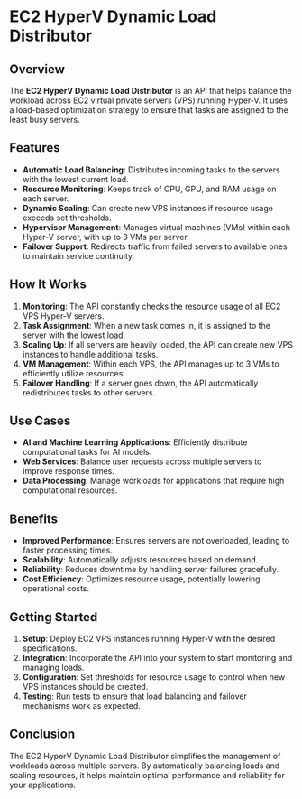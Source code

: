 # EC2 HyperV Dynamic Load Distributor

## Overview

The **EC2 HyperV Dynamic Load Distributor** is an API that helps balance the workload across EC2 virtual private servers (VPS) running Hyper-V. It uses a load-based optimization strategy to ensure that tasks are assigned to the least busy servers.

## Features

- **Automatic Load Balancing**: Distributes incoming tasks to the servers with the lowest current load.
- **Resource Monitoring**: Keeps track of CPU, GPU, and RAM usage on each server.
- **Dynamic Scaling**: Can create new VPS instances if resource usage exceeds set thresholds.
- **Hypervisor Management**: Manages virtual machines (VMs) within each Hyper-V server, with up to 3 VMs per server.
- **Failover Support**: Redirects traffic from failed servers to available ones to maintain service continuity.

## How It Works

1. **Monitoring**: The API constantly checks the resource usage of all EC2 VPS Hyper-V servers.
2. **Task Assignment**: When a new task comes in, it is assigned to the server with the lowest load.
3. **Scaling Up**: If all servers are heavily loaded, the API can create new VPS instances to handle additional tasks.
4. **VM Management**: Within each VPS, the API manages up to 3 VMs to efficiently utilize resources.
5. **Failover Handling**: If a server goes down, the API automatically redistributes tasks to other servers.

## Use Cases

- **AI and Machine Learning Applications**: Efficiently distribute computational tasks for AI models.
- **Web Services**: Balance user requests across multiple servers to improve response times.
- **Data Processing**: Manage workloads for applications that require high computational resources.

## Benefits

- **Improved Performance**: Ensures servers are not overloaded, leading to faster processing times.
- **Scalability**: Automatically adjusts resources based on demand.
- **Reliability**: Reduces downtime by handling server failures gracefully.
- **Cost Efficiency**: Optimizes resource usage, potentially lowering operational costs.

## Getting Started

1. **Setup**: Deploy EC2 VPS instances running Hyper-V with the desired specifications.
2. **Integration**: Incorporate the API into your system to start monitoring and managing loads.
3. **Configuration**: Set thresholds for resource usage to control when new VPS instances should be created.
4. **Testing**: Run tests to ensure that load balancing and failover mechanisms work as expected.

## Conclusion

The EC2 HyperV Dynamic Load Distributor simplifies the management of workloads across multiple servers. By automatically balancing loads and scaling resources, it helps maintain optimal performance and reliability for your applications.
